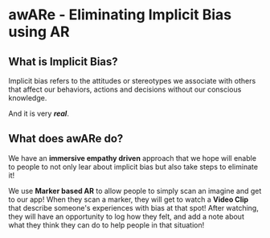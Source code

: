 # awARe - Eliminating Implicit Bias using AR


## What is Implicit Bias?
Implicit bias refers to the attitudes or stereotypes we associate with others that affect our behaviors, actions and decisions without our conscious knowledge.

And it is very _**real**_.


## What does awARe do?
We have an **immersive empathy driven** approach that we hope will enable to people to not only lear about implicit bias but also take steps to eliminate it! 

We use **Marker based AR** to allow people to simply scan an imagine and get to our app! When they scan a marker, they will get to watch a **Video Clip** that describe someone's experiences with bias at that spot! After watching, they will have an opportunity to log how they felt, and add a note about what they think they can do to help people in that situation! 

